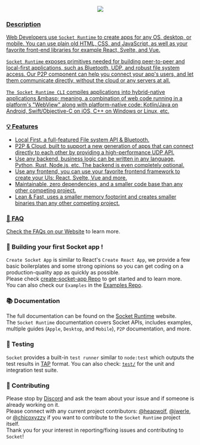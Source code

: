 
<p align="center">
  <a href="https://github.com/socketsupply/socket"><img src="https://user-images.githubusercontent.com/136109/230840267-7b7334b5-fee3-494b-aa4c-145e071f8471.png"/>
</p>

### Description

Web Developers use `Socket Runtime` to create apps for any OS, desktop, or mobile. You can use plain old HTML, CSS, and JavaScript, as well as your favorite front-end libraries for example React, Svelte, and Vue.

`Socket Runtime` exposes primitives needed for building peer-to-peer and local-first applications, such as Bluetooth, UDP, and robust file system access. Our P2P component can help you connect your app's users, and let them communicate directly, without the cloud or any servers at all.  

`The Socket Runtime CLI` compiles applications into hybrid-native applications &mbasp; meaning, a combination of web code running in a platform's "WebView" along with platform-native code: Kotlin/Java on Android, Swift/Objective-C on iOS, C++ on Windows or Linux, etc.

### 💡 Features

* Local First, a full-featured File system API & Bluetooth.
* P2P & Cloud, built to support a new generation of apps that can connect directly to each other by providing a high-performance UDP API.
* Use any backend, business logic can be written in any language, Python, Rust, Node.js, etc. The backend is even completely optional.
* Use any frontend, you can use your favorite frontend framework to create your UIs: React, Svelte, Vue and more.
* Maintainable, zero dependencies, and a smaller code base than any other competing project.
* Lean & Fast, uses a smaller memory footprint and creates smaller binaries than any other competing project.

### 🔑 FAQ

Check the FAQs on our [Website](https://sockets.sh/) to learn more.

### 🧱 Building your first Socket app !

`Create Socket App` is similar to React's `Create React App`, we provide a few basic boilerplates and some strong opinions so you can get coding on a production-quality app as quickly as possible.  
Please check [create-socket-app Repo](https://github.com/socketsupply/create-socket-app) to get started and to learn more.  
You can also check our `Examples` in the [Examples Repo](https://github.com/socketsupply/socket-examples).  


### 📚 Documentation

The full documentation can be found on the [Socket Runtime](https://sockets.sh/) website.  
The `Socket Runtime` documentation covers Socket APIs, includes examples, multiple guides (`Apple`, `Desktop`, and `Mobile`), `P2P` documentation, and more.


### 🧪 Testing

`Socket` provides a built-in `test runner` similar to `node:test` which outputs the test results in [TAP](https://testanything.org/) format.
 You can also check: [`test/`](test/) for the unit and integration test suite.

### 🙏 Contributing

Please stop by [Discord](https://discord.com/invite/YPV32gKCsH) and ask the team about your issue and if someone is already working on it.  
Please connect with any current project contributors: [@heapwolf][0], [@jwerle][1], or [@chicoxyzzy][2] if you want to contribute to the `Socket Runtime` project itself.  
Thank you for your interest in reporting/fixing issues and contributing to `Socket`!  

[0]:https://github.com/heapwolf
[1]:https://github.com/jwerle
[2]:https://github.com/chicoxyzzy
